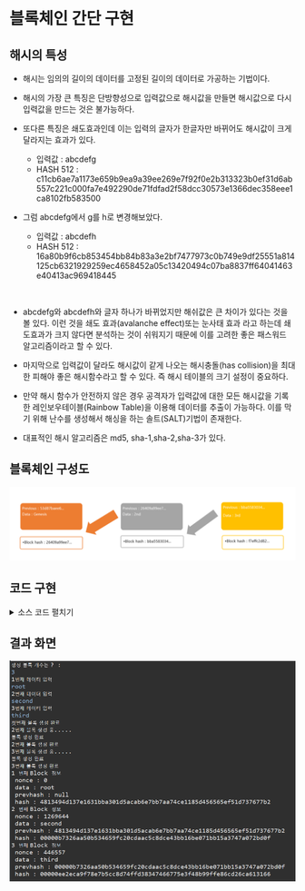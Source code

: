 #  블록체인 간단 구현

## 해시의 특성

- 해시는 임의의 길이의 데이터를 고정된 길이의 데이터로 가공하는 기법이다.
- 해시의 가장 큰 특징은 단방향성으로 입력값으로 해시값을 만들면 해시값으로 다시 입력값을 만드는 것은 불가능하다.

- 또다른 특징은 쇄도효과인데 이는 입력의 글자가 한글자만 바뀌어도 해시값이 크게 달라지는 효과가 있다.
  - 입력값 : abcdefg
  - HASH 512 : c11cb6ae7a1173e659b9ea9a39ee269e7f92f0e2b313323b0ef31d6ab557c221c000fa7e492290de71fdfad2f58dcc30573e1366dec358eee1ca8102fb583500
  
- 그럼 abcdefg에서 g를 h로 변경해보았다.

  - 입력값 : abcdefh
  - HASH 512 : 16a80b9f6cb853454bb84b83a3e2bf7477973c0b749e9df25551a814125cb6321929259ec4658452a05c13420494c07ba8837ff64041463e40413ac969418445
<br>

- abcdefg와 abcdefh와 글자 하나가 바뀌었지만 해쉬값은 큰 차이가 있다는 것을 볼 있다. 이런 것을 쇄도 효과(avalanche effect)또는  눈사태 효과 라고 하는데 쇄도효과가 크지 않다면 분석하는 것이 쉬워지기 때문에 이를 고려한 좋은 패스워드 알고리즘이라고 할 수 있다.

- 마지막으로 입력값이 달라도 해시값이 같게 나오는 해시충돌(has collision)을 최대한 피해야 좋은 해시함수라고 할 수 있다. 즉 해시 테이블의 크기 설정이 중요하다.

- 만약 해시 함수가 안전하지 않은 경우 공격자가 입력값에 대한 모든 해시값을 기록한 레인보우테이블(Rainbow Table)을 이용해 데이터를 추출이 가능하다. 이를 막기 위해 난수를 생성해서 해싱을 하는 솔트(SALT)기법이 존재한다.

- 대표적인 해시 알고리즘은 md5, sha-1,sha-2,sha-3가 있다.

## 블록체인 구성도

<img src="Blockchain_diagram.PNG">

## 코드 구현

<details><summary>소스 코드 펼치기</summary>

### Block.java

```java
package blockchain;

import java.security.MessageDigest;

public class Block {
	String data;
	String prev;
	String addr;
	int nonce;

	public Block(String data) {
		this.data = data;
		firstBlock(data);
	}
	
	public Block(String data,String prev) {
		this.data = data;
		this.prev=prev;
		findNonce();
	}
	
	public void setAddr(String addr) {
		this.addr = addr;
	}

	public void setNonce(int nonce) {
		this.nonce = nonce;
	}

	//첫번 째 블록 생성.
	public void firstBlock(String data) {
		try {
			MessageDigest digest = MessageDigest.getInstance("SHA-256");
			byte[] hash = digest.digest(data.getBytes("UTF-8"));
			StringBuffer hexString = new StringBuffer();
			for (int i = 0; i < hash.length; i++) {
				String hex = Integer.toHexString(0xff & hash[i]);
				if(hex.length() == 1) hexString.append('0');
				hexString.append(hex);
			}
			setAddr(hexString.toString());
			System.out.println("첫번째 블록 생성 완료");
		} catch (Exception e) {
			// TODO: handle exception
		}
	}
	
	//nonce 값 구하기
	public void findNonce() {
		int num = 0;
		// 해시 앞부분 값이 00000일 경우만 통과
		while (true) {
			try {
				String base = data + "" + num;
				MessageDigest digest = MessageDigest.getInstance("SHA-256");
				byte[] hash = digest.digest(base.getBytes("UTF-8"));
				StringBuffer hexString = new StringBuffer();
				for (int i = 0; i < hash.length; i++) {
					String hex = Integer.toHexString(0xff & hash[i]);
					if(hex.length() == 1) hexString.append('0');
					hexString.append(hex);
				}
				String temphash=hexString.toString().substring(0,5);
				if (temphash.equals("00000")) {
					setAddr(hexString.toString());
					setNonce(num);
					System.out.println("블록 생성 완료");
					return;
				}
			} catch (Exception e) {
				// TODO: handle exception
			}
			num++;
		}
	}
	
	@Override
	public String toString() {
		return "Block 정보 \n "
				+ "nonce : " + nonce + 
				"\n data : " + data + 
				"\n prevhash : " + prev + 
				"\n hash : " + addr ;
	}

}
```

### Main.java

```java
package blockchain;
import java.io.BufferedReader;
import java.io.IOException;
import java.io.InputStreamReader;
import java.util.ArrayList;
import blockchain.Block;
public class Main {

	public static void main(String[] args) throws IOException {
		ArrayList<Block>blockchain=new ArrayList<Block>();
		String data[]=input();
		makeblock(data,blockchain);
		ouput(blockchain);
	}

	private static void ouput(ArrayList<Block> blockchain) {
		int idx=1;
		for (Block block : blockchain) {
			System.out.println(idx+" 번째 "+block.toString());
			idx++;
		}
	}

	private static String[] input() throws IOException {
		BufferedReader br=new BufferedReader(new InputStreamReader(System.in));
		System.out.println("생성 블록 개수는 ? : ");
		int n = Integer.parseInt(br.readLine());
		String[] data=new String[n];
		for (int i = 0; i < n; i++) {
			System.out.println((i+1)+"번째 데이터 입력");
			data[i]=br.readLine();
		}
		return data;
	}

	private static void makeblock(String[] data, ArrayList<Block> blockchain) {
		for (int i = 0; i < data.length; i++) {
			if (i==0) {
				Block first=new Block(data[i]);
				blockchain.add(first);
			}else {
				System.out.println((i+1)+"번째 블록 생성 중.....");
				Block block=new Block(data[i], blockchain.get(i-1).addr);
				blockchain.add(block);
				System.out.println((i+1)+"번째 블록 생성 완료");
			}
		}
	}
}
```

</details>


## 결과 화면

<img src="result.PNG">
